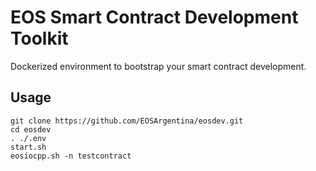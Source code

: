 # EOS Smart Contract Development Toolkit

Dockerized environment to bootstrap your smart contract development.

## Usage

    git clone https://github.com/EOSArgentina/eosdev.git
    cd eosdev
    . ./.env
    start.sh
    eosiocpp.sh -n testcontract

